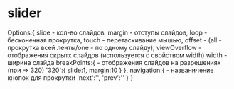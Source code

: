 # slider 

Options:{
  slide - кол-во слайдов,
  margin - отступы слайдов,
  loop - бесконечная прокрутка,
  touch - перетаскивание мышью,
  offset - (all - прокрутка всей ленты/one - по одному слайду),
  viewOverflow - отображения скрытх слайдов (используется с свойством width)
  width - ширина слайда
  breakPoints:{ - отображения слайдов на разрешениях (при => 320)
   '320':{
      slide:1,
      margin:10
   }
  },
  navigation:{ - названичение кнопок для прокрутки
    'next':'',
    'prev':''
  }
}
